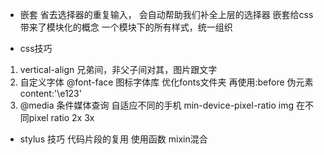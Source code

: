 - 嵌套
省去选择器的重复输入， 会自动帮助我们补全上层的选择器
嵌套给css带来了模块化的概念
一个模块下的所有样式，统一组织



- css技巧
1. vertical-align 兄弟间，非父子间对其，图片跟文字
2. 自定义字体 @font-face
图标字体库 优化fonts文件夹
再使用:before 伪元素 content:'\e123'
3. @media 条件媒体查询
自适应不同的手机
min-device-pixel-ratio
img 在不同pixel ratio 2x 3x


- stylus 技巧
代码片段的复用 使用函数 mixin混合